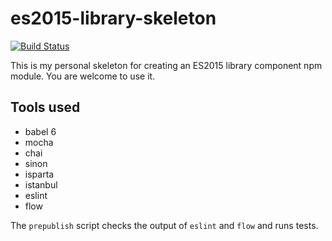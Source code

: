 # es2015-library-skeleton

[![Build Status](https://travis-ci.org/jedwards1211/es2015-library-skeleton.svg?branch=master)](https://travis-ci.org/jedwards1211/es2015-library-skeleton)

This is my personal skeleton for creating an ES2015 library component npm module.  You are welcome to use it.

## Tools used

* babel 6
* mocha
* chai
* sinon
* isparta
* istanbul
* eslint
* flow

The `prepublish` script checks the output of `eslint` and `flow` and runs tests.
